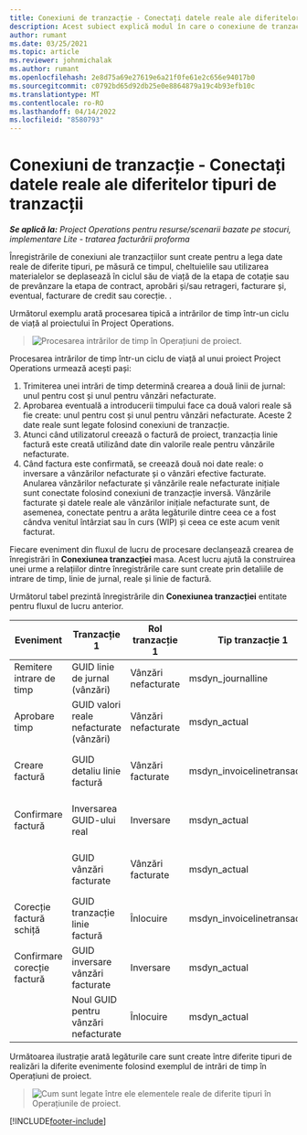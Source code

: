 ```yaml
---
title: Conexiuni de tranzacție - Conectați datele reale ale diferitelor tipuri de tranzacții
description: Acest subiect explică modul în care o conexiune de tranzacție este utilizată pentru a lega datele reale de diferite tipuri pentru a ajuta la urmărirea profitabilității, a restanțelor de facturare și a calculelor veniturilor facturate versus nefacturate.
author: rumant
ms.date: 03/25/2021
ms.topic: article
ms.reviewer: johnmichalak
ms.author: rumant
ms.openlocfilehash: 2e8d75a69e27619e6a21f0fe61e2c656e94017b0
ms.sourcegitcommit: c0792bd65d92db25e0e8864879a19c4b93efb10c
ms.translationtype: MT
ms.contentlocale: ro-RO
ms.lasthandoff: 04/14/2022
ms.locfileid: "8580793"
---
```

# <a name="transaction-connections---link-actuals-of-different-transaction-types"></a>Conexiuni de tranzacție - Conectați datele reale ale diferitelor tipuri de tranzacții

_**Se aplică la:** Project Operations pentru resurse/scenarii bazate pe stocuri, implementare Lite - tratarea facturării proforma_

Înregistrările de conexiuni ale tranzacțiilor sunt create pentru a lega date reale de diferite tipuri, pe măsură ce timpul, cheltuielile sau utilizarea materialelor se deplasează în ciclul său de viață de la etapa de cotație sau de prevânzare la etapa de contract, aprobări și/sau retrageri, facturare și, eventual, facturare de credit sau corecție. .

Următorul exemplu arată procesarea tipică a intrărilor de timp într-un ciclu de viață al proiectului în Project Operations.

> ![Procesarea intrărilor de timp în Operațiuni de proiect.](media/basic-guide-17.png)

Procesarea intrărilor de timp într-un ciclu de viață al unui proiect Project Operations urmează acești pași: 

1. Trimiterea unei intrări de timp determină crearea a două linii de jurnal: unul pentru cost și unul pentru vânzări nefacturate. 
2. Aprobarea eventuală a introducerii timpului face ca două valori reale să fie create: unul pentru cost și unul pentru vânzări nefacturate. Aceste 2 date reale sunt legate folosind conexiuni de tranzacție.
3. Atunci când utilizatorul creează o factură de proiect, tranzacția linie factură este creată utilizând date din valorile reale pentru vânzările nefacturate.
4. Când factura este confirmată, se creează două noi date reale: o inversare a vânzărilor nefacturate și o vânzări efective facturate. Anularea vânzărilor nefacturate și vânzările reale nefacturate inițiale sunt conectate folosind conexiuni de tranzacție inversă. Vânzările facturate și datele reale ale vânzărilor inițiale nefacturate sunt, de asemenea, conectate pentru a arăta legăturile dintre ceea ce a fost cândva venitul întârziat sau în curs (WIP) și ceea ce este acum venit facturat.   

Fiecare eveniment din fluxul de lucru de procesare declanșează crearea de înregistrări în **Conexiunea tranzacției** masa. Acest lucru ajută la construirea unei urme a relațiilor dintre înregistrările care sunt create prin detaliile de intrare de timp, linie de jurnal, reale și linie de factură.

Următorul tabel prezintă înregistrările din **Conexiunea tranzacției** entitate pentru fluxul de lucru anterior.

|Eveniment                   |Tranzacție 1                 |Rol tranzacție 1 |Tip tranzacție 1       |Tranzacție 2          |Rol tranzacție 2 |Tip tranzacție 2 |
|------------------------|------------------------------|---------------|-----------------------------|-----------------------------|-------------------|-------------------|
|Remitere intrare de timp   |GUID linie de jurnal (vânzări)     |Vânzări nefacturate |msdyn_journalline            |GUID linie de jurnal (cost)     |Cost            |msdyn_journalline  |
|Aprobare timp           |GUID valori reale nefacturate (vânzări)  |Vânzări nefacturate |msdyn_actual                 |GUID valoare reală cost (cost)       |Cost            |msdyn_actual       |
|Creare factură        |GUID detaliu linie factură      |Vânzări facturate   |msdyn_invoicelinetransaction |GUID valori reale vânzări nefacturate   |Vânzări nefacturate  |msdyn_actual       |
|Confirmare factură    |Inversarea GUID-ului real         |Inversare      |msdyn_actual                 |GUID vânzări inițiale nefacturate |Inițiale        |msdyn_actual       |
|                        |GUID vânzări facturate             |Vânzări facturate   |msdyn_actual                 |GUID valori reale vânzări nefacturate   |Vânzări nefacturate  |msdyn_actual       |
|Corecție factură schiță |GUID tranzacție linie factură|Înlocuire      |msdyn_invoicelinetransaction |GUID vânzări facturate            |Inițiale        |msdyn_actual       |
|Confirmare corecție factură|GUID inversare vânzări facturate  |Inversare      |msdyn_actual                 |GUID vânzări facturate            |Inițiale        |msdyn_actual       |
|                        |Noul GUID pentru vânzări nefacturate |Înlocuire            |msdyn_actual                 |GUID vânzări facturate            |Inițiale        |msdyn_actual       |


Următoarea ilustrație arată legăturile care sunt create între diferite tipuri de realizări la diferite evenimente folosind exemplul de intrări de timp în Operațiuni de proiect.

> ![Cum sunt legate între ele elementele reale de diferite tipuri în Operațiunile de proiect.](media/TransactionConnections.png)

[!INCLUDE[footer-include](../includes/footer-banner.md)]
